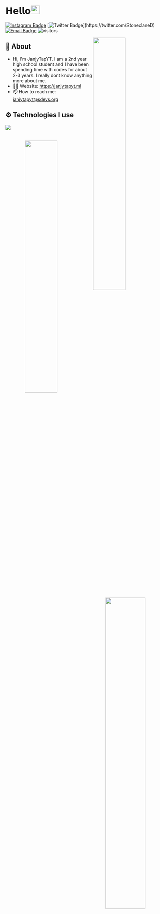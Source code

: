 # 𝗛𝗲𝗹𝗹𝗼<img src="https://user-images.githubusercontent.com/5679180/79618120-0daffb80-80be-11ea-819e-d2b0fa904d07.gif" width="27"> 

[![Instagram Badge](https://img.shields.io/badge/-Instagram-5851DB?style=flat-square&labelColor=5851DB&logo=instagram&logoColor=white&link=https://instagram.com/this.clqu)](https://instagram.com/janjytap.yt)
[![Twitter Badge](https://img.shields.io/badge/-Twitter-1da1f2?style=flat-square&labelColor=1da1f2&logo=twitter&logoColor=white&link=https://twitter.com/clquu_)](https://twitter.com/StoneclaneD)
[![Email Badge](https://img.shields.io/badge/-Email-c14438?style=flat-square&logo=Gmail&logoColor=white&link=mailto:me@clqu.live)](mailto:janjytapyt@sdevs.org)
![visitors](https://visitor-badge.laobi.icu/badge?page_id=JanjyTapYT)

<img width="45%" align="right" src="https://github-readme-streak-stats.herokuapp.com/?user=JanjyTapYT&theme=black-ice&hide_border=true&stroke=0000&background=0D1117">

<div align="left" width="100%">
   
## 🧐 About

- Hi, I'm JanjyTapYT. I am a 2nd year high school student and I have been spending time with codes for about 2-3 years. I really dont know anything more about me.
- 👨‍💻 Website: https://janjytapyt.ml
- 📫 How to reach me: janjytapyt@sdevs.org
  
## ⚙️ Technologies I use
   
<img src="https://skillicons.dev/icons?i=nextjs,html,css,javascript,typescript,php,tailwindcss,nestjs,mongodb,heroku,github,alpinejs,arduino,bootstrap,git,go,ps,sqlite,mysql,nodejs,prisma,sass,webpack,react,express&theme=dark" />
</div>

<br />
<br />
<div align="center" width="100%">
   <img align="left" width="45%" src="https://github-readme-stats.vercel.app/api?username=JanjyTapYT&show_icons=true&count_private=true&theme=react&hide_border=true&bg_color=0D1117">
   <img align="right" width="50%" src="https://activity-graph.herokuapp.com/graph?username=JanjyTapYT&bg_color=0D1117&color=5BCDEC&line=5BCDEC&point=FFFFFF&hide_border=true"></div>
</div>
